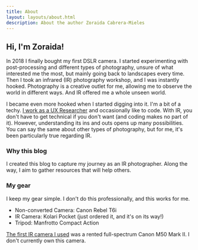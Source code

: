 ```yaml
---
title: About
layout: layouts/about.html
description: About the author Zoraida Cabrera-Mieles
---
```


## Hi, I'm Zoraida!
In 2018 I finally bought my first DSLR camera. I started experimenting with post-processing and different types of photography, unsure of what interested me the most, but mainly going back to landscapes every time. Then I took an infrared (IR) photography workshop, and I was instantly hooked. Photography is a creative outlet for me, allowing me to observe the world in different ways. And IR offered me a whole unseen world. 

I became even more hooked when I started digging into it. I'm a bit of a techy. [I work as a UX Researcher](https://www.zoracabrera.com/) and occasionally like to code. With IR, you don't have to get technical if you don't want (and coding makes no part of it). However, understanding its ins and outs opens up many possibilities. You can say the same about other types of photography, but for me, it's been particularly true regarding IR.

### Why this blog
I created this blog to capture my journey as an IR photographer. Along the way, I aim to gather resources that will help others.

### My gear
I keep my gear simple. I don't do this professionally, and this works for me.
- Non-converted Camera: Canon Rebel T6i
- IR Camera: Kolari Pocket (just ordered it, and it's on its way!)
- Tripod: Manfrotto Compact Action

[The first IR camera I used](/blog/starting-with-infrared-photography) was a rented full-spectrum Canon M50 Mark II. I don't currently own this camera.


